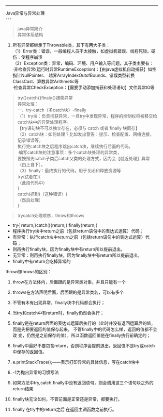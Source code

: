 ---
Java异常与异常处理  
---  
> java异常简介  
异常体系结构  
1. 所有异常都继承于Throwable类，其下有两大子类：  
（1）Error类：错误，一般编程人员不太接触，如虚拟机错误、线程死锁。硬伤：使程序崩溃  
（2）Exception类：异常，编码、环境、用户输入等问题，其子类主要有：  
·非检查异常(运行时异常RuntimeException)：【由java虚拟机自动捕获】如空指针NullPointer、
越界ArrayIndexOutofBounds、错误类型转换ClassCast、算数异常Arithmetic等  
·检查异常CheckException：【需要手动添加捕获和处理语句】文件异常IO等  

> try{}catch{}finaly{}捕获异常  
异常处理：  
一、try-catch（多catch块）-finally  
（1）try块：负责捕获异常，一旦try中发现异常，程序的控制权将被移交给catch块中的异常处理程序。  
【try语句块不可以独立存在，必须与 catch 或者 finally 块同存】  
（2）catch块：如何处理？比如发出警告：提示、检查配置、网络连接，记录错误等。  
执行完catch块之后程序跳出catch块，继续执行后面的代码。  
·编写catch块的注意事项：多个catch块处理的异常类，  
要按照先catch子类后catch父类的处理方式，因为会【就近处理】异常（由上自下）。  
（3）finally：最终执行的代码，用于关闭和释放资源等  
try(试着在){  
    （此段代码中）  
}  
catch(抓到)（这种错误）{  
    （然后处理）  
}  

> trycatch处理顺序，throw和throws  
- try{ return;}catch(){return;} finally{return;}  
- 程序执行try块中return之前（包括return语句中的表达式运算）代码；  
- 有异常：执行catch块中return之前（包括return语句中的表达式运算）代码；  
- 则再执行finally块，因为finally块中有return所以提前退出。  
- 无异常：则再执行finally块，因为finally块中有return所以提前退出。  
- finally中有return会吃掉异常的  

throw和throws的区别：  
1. throw在方法体内，后面跟的是异常类对象，并且只能有一个  
2. throws在方法声明后面，后面跟的是异常类名，可以有多个  

1. 不管有木有出现异常，finally块中代码都会执行；
2. 当try和catch中有return时，finally仍然会执行；
3. finally是在return后面的表达式运算后执行的（此时并没有返回运算后的值，而是先把要返回的值保存起来，
   不管finally中的代码怎么样，返回的值都不会改    变，仍然是之前保存的值），所以函数返回值是在finally执行前确定的；
4. finally中最好不要包含return，否则程序会提前退出，返回值不是try或catch中保存的返回值。

1. e.printStackTrace();——表示打印异常的具体信息，写在catch块中
2. -1为抛出异常的习惯写法
3. 如果方法中try,catch,finally中没有返回语句，则会调用这三个语句块之外的return结果
4. finally块无论如何，不管前面是正常还是异常，都要执行。
5. finally 在try中的return之后 在返回主调函数之前执行。
